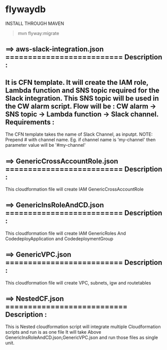 # flywaydb
INSTALL THROUGH MAVEN
>mvn flyway:migrate


==> aws-slack-integration.json
    ==========================
Description : 
-------------
It is CFN template.
It will create the IAM role, Lambda function and SNS topic required for the Slack integration.
This SNS topic will be used in the CW alarm script.
Flow will be : CW alarm -> SNS topic -> Lambda function -> Slack channel.
Requirements :
-------------
The CFN template takes the name of Slack Channel, as inputpt.
NOTE: Prepend # with channel name. Eg. if channel name is 'my-channel' then parameter value will be '#my-channel'

==> GenericCrossAccountRole.json
    ==========================
Description : 
-------------
This cloudformation file will create IAM GenericCrossAccountRole

==> GenericInsRoleAndCD.json
    ==========================
Description : 
-------------
This cloudformation file will create IAM GenericRoles And CodedeployApplication and CodedeploymentGroup

==> GenericVPC.json
    ==========================
Description : 
-------------
This cloudformation file will create VPC, subnets, igw and routetables

==> NestedCF.json
    ===========================
Description : 
-------------
This is Nested cloudformation script will integrate multiple Cloudformation scripts and run is as one file
It will take Above GenericInsRoleAndCD.json,GenericVPC.json and run those files as single unit.

